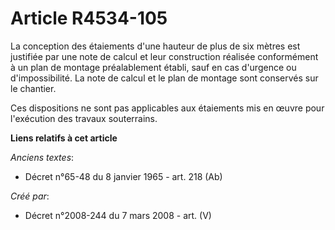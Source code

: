 # Article R4534-105

La conception des étaiements d'une hauteur de plus de six mètres est justifiée par une note de calcul et leur construction
réalisée conformément à un plan de montage préalablement établi, sauf en cas d'urgence ou d'impossibilité. La note de calcul
et le plan de montage sont conservés sur le chantier.

Ces dispositions ne sont pas applicables aux étaiements mis en œuvre pour l'exécution des travaux souterrains.

**Liens relatifs à cet article**

_Anciens textes_:

  - Décret n°65-48 du 8 janvier 1965 - art. 218 (Ab)

_Créé par_:

  - Décret n°2008-244 du 7 mars 2008 - art. (V)

